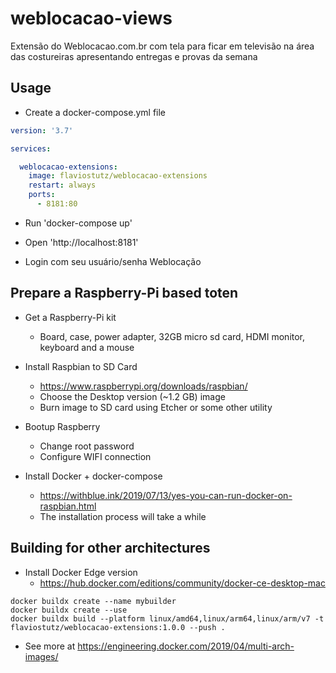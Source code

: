 # weblocacao-views
Extensão do Weblocacao.com.br com tela para ficar em televisão na área das costureiras apresentando entregas e provas da semana

## Usage

* Create a docker-compose.yml file

```yml
version: '3.7'

services:

  weblocacao-extensions:
    image: flaviostutz/weblocacao-extensions
    restart: always
    ports:
      - 8181:80
```

* Run 'docker-compose up'

* Open 'http://localhost:8181'

* Login com seu usuário/senha Weblocação

## Prepare a Raspberry-Pi based toten

* Get a Raspberry-Pi kit
  * Board, case, power adapter, 32GB micro sd card, HDMI monitor, keyboard and a mouse

* Install Raspbian to SD Card
  * https://www.raspberrypi.org/downloads/raspbian/
  * Choose the Desktop version (~1.2 GB) image
  * Burn image to SD card using Etcher or some other utility

* Bootup Raspberry
  * Change root password
  * Configure WIFI connection

* Install Docker + docker-compose
  * https://withblue.ink/2019/07/13/yes-you-can-run-docker-on-raspbian.html
  * The installation process will take a while

## Building for other architectures

* Install Docker Edge version
  * https://hub.docker.com/editions/community/docker-ce-desktop-mac

```shell
docker buildx create --name mybuilder
docker buildx create --use
docker buildx build --platform linux/amd64,linux/arm64,linux/arm/v7 -t flaviostutz/weblocacao-extensions:1.0.0 --push .
```

* See more at https://engineering.docker.com/2019/04/multi-arch-images/
